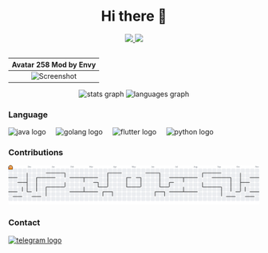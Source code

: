 <div align="center">

# Hi there 👋

<a href="https://envyh.github.io/avatar-site">
    <img src="https://img.shields.io/static/v1?label=Avatar258&message=Website&color=blue" />
</a>
<a href="https://github.com/envyH/avatar-site/releases/tag/v.2.5.8">
    <img src="https://img.shields.io/static/v1?label=Release&message=v2.5.8&color=green" />
</a>

</div>


## 

|                                           Avatar 258 Mod by Envy                                          |
|:---------------------------------------------------------------------------------------------------------:|
|![Screenshot](https://envyh.github.io/avatar-site/assets/thumbnail.png)|


<div align="center">

<img src="https://github-readme-stats.vercel.app/api?username=envyH&hide_title=false&hide_rank=false&show_icons=true&include_all_commits=true&count_private=true&disable_animations=false&theme=dracula&locale=en&hide_border=false" height="150" alt="stats graph"  />
<img src="https://github-readme-stats.vercel.app/api/top-langs?username=envyH&locale=en&hide_title=false&layout=compact&card_width=320&langs_count=5&theme=dracula&hide_border=false" height="150" alt="languages graph"  />

</div>


<div align="left">

### Language

<img src="https://cdn.jsdelivr.net/gh/devicons/devicon/icons/java/java-original.svg" height="30" alt="java logo"  />
<img width="12" />
<img src="https://cdn.jsdelivr.net/gh/devicons/devicon/icons/go/go-original.svg" height="30" alt="golang logo"  />
<img width="12" />
<img src="https://cdn.jsdelivr.net/gh/devicons/devicon/icons/flutter/flutter-original.svg" height="30" alt="flutter logo"  />
<img width="12" />
<img src="https://cdn.jsdelivr.net/gh/devicons/devicon/icons/python/python-original.svg" height="30" alt="python logo"  />

</div>


<div align="left">

### Contributions

<picture>
<source media="(prefers-color-scheme: dark)" srcset="https://raw.githubusercontent.com/envyH/envyH/output/pacman-contribution-graph-dark.svg">
<source media="(prefers-color-scheme: light)" srcset="https://raw.githubusercontent.com/envyH/envyH/output/pacman-contribution-graph.svg">
<img alt="pacman contribution graph" src="https://raw.githubusercontent.com/envyH/envyH/output/pacman-contribution-graph.svg">
</picture>

</div>


<div align="left">

### Contact

<a href="https://t.me/vungtc"><img src="https://img.shields.io/static/v1?message=Telegram&logo=telegram&label=&color=3390EC&logoColor=white&labelColor=&style=for-the-badge" height="35" alt="telegram logo"/>
<!-- <a href="https://linkedin.com/in/vung-envy-nguyen"><img src="https://img.shields.io/static/v1?message=LinkedIn&logo=linkedin&label=&color=0077B5&logoColor=white&labelColor=&style=for-the-badge" height="35" alt="linkedin logo"/> -->

</div>
